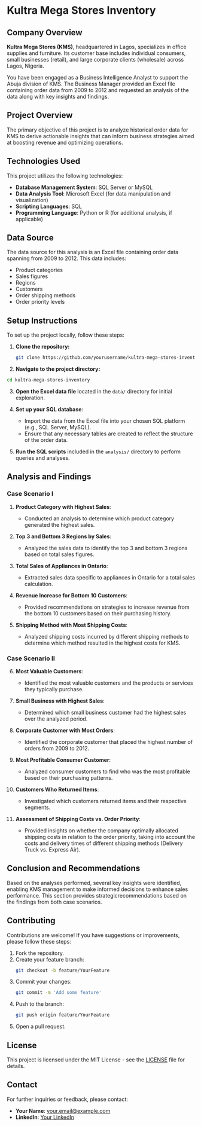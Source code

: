 # Kultra Mega Stores Inventory

## Company Overview
**Kultra Mega Stores (KMS)**, headquartered in Lagos, specializes in office supplies and furniture. Its customer base includes individual consumers, small businesses (retail), and large corporate clients (wholesale) across Lagos, Nigeria. 

You have been engaged as a Business Intelligence Analyst to support the Abuja division of KMS. The Business Manager provided an Excel file containing order data from 2009 to 2012 and requested an analysis of the data along with key insights and findings.

## Project Overview
The primary objective of this project is to analyze historical order data for KMS to derive actionable insights that can inform business strategies aimed at boosting revenue and optimizing operations.

## Technologies Used
This project utilizes the following technologies:
- **Database Management System**: SQL Server or MySQL
- **Data Analysis Tool**: Microsoft Excel (for data manipulation and visualization)
- **Scripting Languages**: SQL
- **Programming Language**: Python or R (for additional analysis, if applicable)

## Data Source
The data source for this analysis is an Excel file containing order data spanning from 2009 to 2012. This data includes:
- Product categories
- Sales figures
- Regions
- Customers
- Order shipping methods
- Order priority levels

## Setup Instructions
To set up the project locally, follow these steps:
1. **Clone the repository:**
    ```bash
    git clone https://github.com/yourusername/kultra-mega-stores-inventory.git
    ```
2. **Navigate to the project directory:**
 ```bash
 cd kultra-mega-stores-inventory
 ```

3. **Open the Excel data file** located in the `data/` directory for initial exploration.

4. **Set up your SQL database**:
   - Import the data from the Excel file into your chosen SQL platform (e.g., SQL Server, MySQL).
   - Ensure that any necessary tables are created to reflect the structure of the order data.

5. **Run the SQL scripts** included in the `analysis/` directory to perform queries and analyses.

## Analysis and Findings

### Case Scenario I
1. **Product Category with Highest Sales**: 
   - Conducted an analysis to determine which product category generated the highest sales.

2. **Top 3 and Bottom 3 Regions by Sales**:
   - Analyzed the sales data to identify the top 3 and bottom 3 regions based on total sales figures.

3. **Total Sales of Appliances in Ontario**:
   - Extracted sales data specific to appliances in Ontario for a total sales calculation.

4. **Revenue Increase for Bottom 10 Customers**:
   - Provided recommendations on strategies to increase revenue from the bottom 10 customers based on their purchasing history.

5. **Shipping Method with Most Shipping Costs**:
   - Analyzed shipping costs incurred by different shipping methods to determine which method resulted in the highest costs for KMS.

### Case Scenario II
6. **Most Valuable Customers**:
   - Identified the most valuable customers and the products or services they typically purchase.

7. **Small Business with Highest Sales**:
   - Determined which small business customer had the highest sales over the analyzed period.

8. **Corporate Customer with Most Orders**:
   - Identified the corporate customer that placed the highest number of orders from 2009 to 2012.

9. **Most Profitable Consumer Customer**:
   - Analyzed consumer customers to find who was the most profitable based on their purchasing patterns.

10. **Customers Who Returned Items**:
    - Investigated which customers returned items and their respective segments.

11. **Assessment of Shipping Costs vs. Order Priority**:
    - Provided insights on whether the company optimally allocated shipping costs in relation to the order priority, taking into account the costs and delivery times of different shipping methods (Delivery Truck vs. Express Air).

## Conclusion and Recommendations
Based on the analyses performed, several key insights were identified, enabling KMS management to make informed decisions to enhance sales performance. This section provides strategicrecommendations based on the findings from both case scenarios.

## Contributing
Contributions are welcome! If you have suggestions or improvements, please follow these steps:
1. Fork the repository.
2. Create your feature branch:
   ```bash
   git checkout -b feature/YourFeature
   ```
3. Commit your changes:
   ```bash
   git commit -m 'Add some feature'
   ```
4. Push to the branch:
   ```bash
   git push origin feature/YourFeature
   ```
5. Open a pull request.

## License
This project is licensed under the MIT License - see the [LICENSE](LICENSE) file for details.

## Contact
For further inquiries or feedback, please contact:
- **Your Name**: [your.email@example.com](mailto:your.email@example.com)
- **LinkedIn**: [Your LinkedIn](https://linkedin.com/in/yourprofile)
